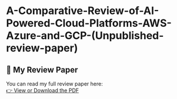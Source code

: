 # A-Comparative-Review-of-AI-Powered-Cloud-Platforms-AWS-Azure-and-GCP-(Unpublished-review-paper)

## 📄 My Review Paper

You can read my full review paper here:  
[👉 View or Download the PDF](./Review-Paper-Mareer.pdf)

